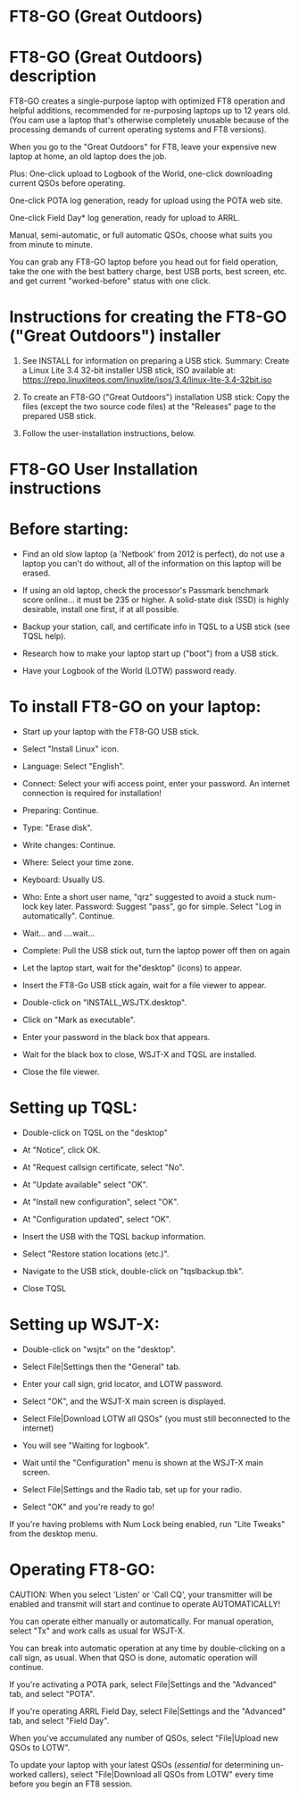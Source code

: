 # FT8-GO (Great Outdoors)
FT8-GO (Great Outdoors) description
===================================

FT8-GO creates a single-purpose laptop with optimized FT8
operation and helpful additions, recommended for
re-purposing laptops up to 12 years old.
(You cam use a laptop that's otherwise completely unusable
because of the processing demands of current operating
systems and FT8 versions).

When you go to the "Great Outdoors" for FT8, leave your expensive
new laptop at home, an old laptop does the job.

Plus: One-click upload to Logbook of the World,
one-click downloading current QSOs before operating.

One-click POTA log generation, ready for upload
using the POTA web site.

One-click Field Day* log generation, ready for
upload to ARRL.

Manual, semi-automatic, or full automatic QSOs,
choose what suits you from minute to minute.

You can grab any FT8-GO laptop before you head out for
field operation, take the one with the best battery
charge, best USB ports, best screen, etc. and
get current "worked-before" status with one click.

Instructions for creating the FT8-GO ("Great Outdoors") installer
=================================================================

1) See INSTALL for information on preparing a USB stick.
Summary: Create a Linux Lite 3.4 32-bit installer USB stick, ISO available at:
https://repo.linuxliteos.com/linuxlite/isos/3.4/linux-lite-3.4-32bit.iso

2) To create an FT8-GO ("Great Outdoors") installation USB stick:
Copy the files (except the two source code files) at the "Releases" page to the prepared USB stick.

3) Follow the user-installation instructions, below.

FT8-GO User Installation instructions
=====================================

Before starting:
================

- Find an old slow laptop (a 'Netbook' from 2012 is perfect),
  do not use a laptop you can't do without, all of the
  information on this laptop will be erased.

- If using an old laptop, check the processor's Passmark
  benchmark score online... it must be 235 or higher.
  A solid-state disk (SSD) is highly desirable, install
  one first, if at all possible.
  
- Backup your station, call, and certificate info in TQSL
  to a USB stick (see TQSL help).
  
- Research how to make your laptop start up ("boot")
  from a USB stick.
  
- Have your Logbook of the World (LOTW) password ready.

To install FT8-GO on your laptop:
================================

- Start up your laptop with the FT8-GO USB stick.

- Select "Install Linux" icon.

- Language: Select "English".

- Connect: Select  your wifi access point,
  enter your password.
  An internet connection is required for installation!

- Preparing: Continue.

- Type: "Erase disk".

- Write changes: Continue.

- Where: Select your time zone.

- Keyboard: Usually US.

- Who: Ente a short user name,
  "qrz" suggested to avoid a stuck num-lock key later.
  Password: Suggest "pass", go for simple.
  Select "Log in automatically".
  Continue.

- Wait... and ....wait...

- Complete: Pull the USB stick out,
  turn the laptop power off then on again

- Let the laptop start,
  wait for the"desktop" (icons) to appear.

- Insert the FT8-Go USB stick again,
  wait for a file viewer to appear.

- Double-click on "INSTALL_WSJTX.desktop".

- Click on "Mark as executable".

- Enter your password in the black box that appears.

- Wait for the black box to close,
  WSJT-X and TQSL are installed.

- Close the file viewer.

Setting up TQSL:
================

- Double-click on TQSL on the "desktop"

- At "Notice", click OK.

- At "Request callsign certificate, select "No".

- At "Update available" select "OK".

- At "Install new configuration", select "OK".

- At "Configuration updated", select "OK".

- Insert the USB with the TQSL backup information.

- Select "Restore station locations (etc.)".

- Navigate to the USB stick, double-click on "tqslbackup.tbk".

- Close TQSL

Setting up WSJT-X:
==================

- Double-click on "wsjtx" on the "desktop".

- Select File|Settings then the "General" tab.

- Enter your call sign, grid locator, and LOTW password.

- Select "OK", and the WSJT-X main screen is displayed.

- Select File|Download LOTW all QSOs"
  (you must still beconnected to the internet) 

- You will see "Waiting for logbook".

- Wait until the "Configuration" menu is shown at the WSJT-X main screen.

- Select File|Settings and the Radio tab, set up for your radio. 

- Select "OK" and you're ready to go!

If you're having problems with Num Lock being enabled,
run "Lite Tweaks" from the desktop menu.

Operating FT8-GO:
=================

CAUTION: When you select 'Listen' or 'Call CQ',
your transmitter will be enabled and transmit
will start and continue to operate AUTOMATICALLY!

You can operate either manually or automatically.
For manual operation, select "Tx" and work calls
as usual for WSJT-X.

You can break into automatic operation at any time
by double-clicking on a call sign, as usual.
When that QSO is done, automatic operation
will continue.

If you're activating a POTA park, select File|Settings
and the "Advanced" tab, and select "POTA".

If you're operating ARRL Field Day, select File|Settings
and the "Advanced" tab, and select "Field Day".

When you've accumulated any number of QSOs,
select "File|Upload new QSOs to LOTW".

To update your laptop with your latest QSOs
(*essential* for determining un-worked callers),
select "File|Download all QSOs from LOTW"
every time before you begin an FT8 session.

